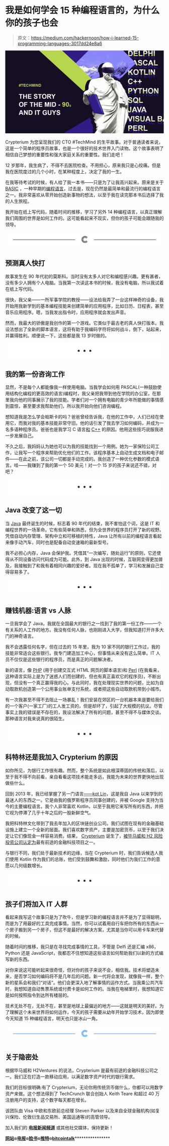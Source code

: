 # 我是如何学会 15 种编程语言的，为什么你的孩子也会

> 原文：<https://medium.com/hackernoon/how-i-learned-15-programming-languages-3017dd24e8a6>

[![](img/34973b9eed27e774361c8384bf248d94.png)](http://crypterium.com)

Crypterium 为您呈现我们的 CTO #TechMind 的生平故事。对于普通读者来说，这是一个简单的程序员故事，也是一个很好的技术世界入门读物。这个故事表明了相信自己梦想的重要性和强大家庭关系的重要性。我们走吧！

12 岁那年，我生病了，不得不去医院检查。不用担心，原来我只是心绞痛。但是我在医院度过的几个小时，在某种程度上，决定了我的一生。

在我等待考试的时候，有人给了我一本书——只是为了让我高兴起来。原来是关于 [BASIC](https://en.wikipedia.org/wiki/BASIC) ，一种早期的[编程语言](https://hackernoon.com/tagged/programming)，过去是，现在仍然是最简单和最流行的编程语言之一。我非常喜欢从零开始创造新事物的想法，以至于我在读完那本书后选择了我的人生旅程。

我开始在纸上写代码，随着时间的推移，学习了另外 14 种编程语言，以真正理解我们周围的世界是如何工作的。这可能看起来不现实，但你的孩子可能会跟随我的领导。

[![](img/c94b47d032bac3b41402bb3420b8b480.png)](http://crypterium.com)

## **预测真人快打**

故事发生在 90 年代初的莫斯科。当时没有太多人对它和编程感兴趣。更有甚者，没有多少人拥有个人电脑。当我第一次读这本书的时候，我没有电脑，所以我试着在纸上写代码。

很快，我父亲——一所军事学院的教授——设法给我弄了一台这样神奇的设备，我开始用我新学到的基本编程技能来创建简单的应用程序，比如日历、日程表，甚至音乐应用程序。嗯，当我发出指令时，应用程序就会发出声音。

然而，我最大的骄傲是我创作的第一个游戏。它类似于最古老的真人快打版本。我设法想出了全新的脚本语言，这将有助于我编码字符将如何战斗，倒下，站起来，并赢得胜利。顺便说一下，这些都是我 13 岁时做的。

[![](img/601b0b19f96a1078f41991d7511aea43.png)](http://crypterium.com)

## **我的第一份咨询工作**

显然，不是每个人都能像我一样使用电脑。当我学会如何用 PASCAL(一种鼓励使用结构化编程的更高效的语言)编程时，我父亲把我带到他在学院的办公室，在那里我向他的同事展示了我的技能。学者们对一个拥有电脑的青少年所能做的事情感到震惊，甚至要求我帮助他们，所以我开始向他们咨询编程。

想知道我是怎么学会帕斯卡的吗？爸爸曾经告诉我，在他的工作中，人们已经在使用它，而我对我的基本技能非常守旧。他的话引发了我去学习如何编码，并成为一名多语种程序员。爸爸也是我学习 C 语言[和](https://www.techopedia.com/definition/24068/c-programming-language-c) [C++](https://www.techopedia.com/definition/30960/c) 的原因。他用这些技巧说服我进一步发展自己。

不久之后，我妈妈认为她也可以为我的技能找到一个用例。她为一家保险公司工作，让我写一个程序来帮助优化他们的工作。该程序基本上自动生成文档和电子邮件——在此之前，该公司一切都是手动完成的。我创造了一种优化参数的模式语言。哇——我赚到了我的第一个 50 美元！对一个 15 岁的孩子来说还不错，对吧？

[![](img/601b0b19f96a1078f41991d7511aea43.png)](http://crypterium.com)

## **Java 改变了这一切**

当 [Java](https://en.wikipedia.org/wiki/Java_(programming_language)) 最终诞生的时候，标志着 90 年代的结束，我不害怕这个词，这是 IT 和编程世界的一场革命。它有些简单和熟悉，但为全世界的程序员打开了新的视野。凭借自动内存管理、架构中立和可移植的特性，Java 让所有以前的编程语言看起来像手动汽车，同时也是配备自动变速箱的最新型号。

我不必担心内存，Java 会保护我。凭借其“一次编写，随处运行”的原则，它还使得从不同设备访问代码成为可能。此外，到 Java 出现的时候，互联网变得更加普及，我接触到了和我有着相同兴趣的爱好者。现在我不孤单了，学习和发展自己变得容易多了。

[![](img/601b0b19f96a1078f41991d7511aea43.png)](http://crypterium.com)

## **赚钱机器:语言 vs 人脉**

一旦我学会了 Java，我就在全国最大的银行之一找到了我的第一份工作——一个有关系的人工作的地方。我没有任何人脉，也刚刚进入大学，但我知道打开许多大门的神奇语言。

我不会透露任何名字，但在过去的 15 年里，我为 10 家不同的银行工作过，我的技能非常适合这些银行。我专门建造加工中心，但事情从来没有这么简单。IT 人员不仅仅是这些银行的程序员，而是真正的问题解决者。

新的语言，像 [PHP](https://en.wikipedia.org/wiki/PHP) (用于创建交互式 HTML 网页的脚本语言)和 [Perl](https://en.wikipedia.org/wiki/Perl) (在我看来，这种语言实际上是为了迷惑人们而创建的，但也有真正喜欢它的程序员)，不断出现，但没有一个真正赢得我的心。与此同时，我在处理现实世界的问题，比如为自动取款机创造第一个公用事业账单支付系统，或者把这些自动取款机带到小城市。

有一次我甚至不得不去阻止一场暴乱！我们安装在郊区的一台机器本来是要给我们的一个客户(一家工厂)的工人发工资的，但是却坏了，引起了大规模的抗议。尽管事实上我的错误是不存在的，我设法解决了所有的问题，甚至不得不与媒体交谈。那种语言对我来说真的很陌生。

[![](img/601b0b19f96a1078f41991d7511aea43.png)](http://crypterium.com)

## **科特林还是我加入 Crypterium 的原因**

如你所见，为银行工作很有趣。然而，整个系统是如此根深蒂固的传统和落后，以至于我不得不向前看，亲自看看这项技术能走多远，我能为未来的世界更快地出现做些什么。

回到 2013 年，我已经掌握了另一门语言[——kot Lin](https://en.wikipedia.org/wiki/Kotlin_(programming_language))，这是我自 Java 以来学到的最迷人的东西之一。它是由我的俄罗斯程序员同事创建的，并被 Google 支持为当今的主要编程语言。我个人非常喜欢 Kotlin，以至于我用它来写所有的东西，并把它视为停滞了几乎十年之后的一股新鲜空气。

我把科特林文化带到了我去年加入的区块链创业公司。我们试图在现有的金融基础设施上建立一个全新的层面。我们喜欢数字资产，主要是加密货币，以至于我们决定让它们像现金一样容易消费。结果， [Crypterium](http://crypterium.com/) 诞生了，[被毕马威和 H2 风险投资公司认定为](http://h2.vc/wp-content/uploads/2018/10/Fintech100-2018-Report_Final.pdf)最有前途的金融科技项目之一。

与银行不同，我们处于最新技术的边缘，当在 Crypterium 时，我们告诉候选人我们使用 Kotlin 作为我们的总账，他们受到鼓舞和激励，同时他们为我们工作的意愿以几何级数增长。

[![](img/601b0b19f96a1078f41991d7511aea43.png)](http://crypterium.com)

## **孩子们将加入 IT 人群**

看起来我写这个故事只是为了吹牛，但是学习新的编程语言并不是为了显得聪明，而是为了用最好的工具完成事情。当然，你可以试着用自行车把你所有的东西从一个房子搬到另一个房子，但这不是最好的解决方案，尤其是当你可以用卡车来代替的时候。

随着时间的推移，我只是在寻找完成事情的工具，不管是 Delfi 还是汇编 x86，Python 还是 JavaScript，我都忍不住想知道这些语言如何帮助我们以新的方式编写新的东西。

对你来说这可能听起来很奇怪，但对你的孩子来说不会，相信我。技术将塑造未来，是否学习如何编码将不是几年后的问题。新一代将会发现，就像我一样，整个新的星系会和我们“对话”。他们会更深入地了解事情的运作方式。当我乘公共汽车时，我想知道自动售票系统或付费卡是如何工作的。当我在电梯里时，我想知道它是如何按照指令到达所有楼层的。

技术无处不在，无处不在，甚至是地球上最偏远的地方——这就是明天的美好。为了理解这个未来世界将如何运作，今天的孩子需要从幼年开始学习技术，因为即使今天知道 15 种编程语言，明天也只是冰山一角。

[![](img/289e6090766d26b72599947dce6547bd.png)](http://crypterium.com)

## 关于隐密处

根据毕马威和 H2Ventures 的说法，Crypterium 是最有前途的金融科技公司之一。我们正在打造一款移动应用，以满足数字资产时代的银行需求。

我们的目标很明确:有了 Crypterium，无论你用传统货币做什么，你都可以用数字资产来做。这个想法得到了 TechCrunch 联合创始人 Keith Teare 和超过 40 万注册用户的支持，这个数字每天都在增长。

该团队由 Visa 中欧和东欧前总经理 Steven Parker 以及来自全球金融机构(如复兴保险、伦敦衍生品交易所、美国运通等)的高管领导。

加入我们的 [**电报新闻频道**](https://t.me/crypterium_en) 或其他社交媒体，保持更新！

[**网站**](http://crypterium.com)**๏**[**电报**](https://t.me/crypterium)**๏**[**脸书**](https://www.facebook.com/pg/crypterium.org)**๏**[**推特**](https://twitter.com/crypterium)**๏**[**bitcointalk**](https://bitcointalk.org/index.php?topic=2214098.0)****************